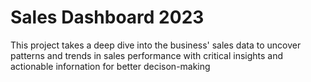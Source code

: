 # Sales Dashboard 2023
 This project takes a deep dive into the business' sales data to uncover patterns and trends in sales performance with critical insights and actionable infornation for better decison-making
